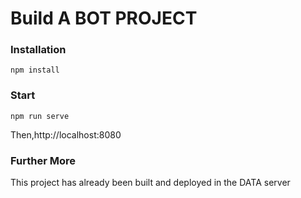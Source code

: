 # Build A BOT PROJECT

### Installation

```
npm install
```
### Start

```
npm run serve
```

Then,http://localhost:8080

### Further More
This project has already been built and deployed in the DATA server